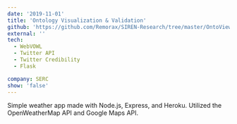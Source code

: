 ```yaml
---
date: '2019-11-01'
title: 'Ontology Visualization & Validation'
github: 'https://github.com/Remorax/SIREN-Research/tree/master/OntoViewer'
external: ''
tech:
  - WebVOWL
  - Twitter API
  - Twitter Credibility
  - Flask

company: SERC
show: 'false'
---
```


Simple weather app made with Node.js, Express, and Heroku. Utilized the OpenWeatherMap API and Google Maps API.
